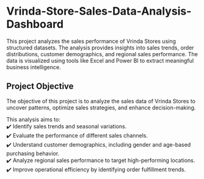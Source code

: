 # Vrinda-Store-Sales-Data-Analysis-Dashboard
This project analyzes the sales performance of Vrinda Stores using structured datasets. The analysis provides insights into sales trends, order distributions, customer demographics, and regional sales performance. The data is visualized using tools like Excel and Power BI to extract meaningful business intelligence.

## Project Objective
The objective of this project is to analyze the sales data of Vrinda Stores to uncover patterns, optimize sales strategies, and enhance decision-making. 
<p>
  This analysis aims to:<br>
✔️ Identify sales trends and seasonal variations.<br>
✔️ Evaluate the performance of different sales channels.<br>
✔️ Understand customer demographics, including gender and age-based purchasing behavior.<br>
✔️ Analyze regional sales performance to target high-performing locations.<br>
✔️ Improve operational efficiency by identifying order fulfillment trends.<br>
</p>
